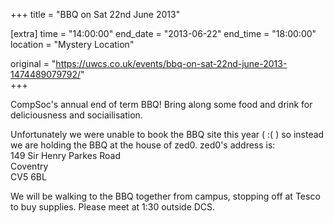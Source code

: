 +++
title = "BBQ on Sat 22nd June 2013"

[extra]
time = "14:00:00"
end_date = "2013-06-22"
end_time = "18:00:00"
location = "Mystery Location"

original = "https://uwcs.co.uk/events/bbq-on-sat-22nd-june-2013-1474489079792/"    
+++

CompSoc's annual end of term BBQ\! Bring along some food and drink for deliciousness and sociailisation.

Unfortunately we were unable to book the BBQ site this year ( :( ) so instead we are holding the BBQ at the house of zed0. zed0's address is:  
149 Sir Henry Parkes Road  
Coventry  
CV5 6BL

We will be walking to the BBQ together from campus, stopping off at Tesco to buy supplies. Please meet at 1:30 outside DCS.

